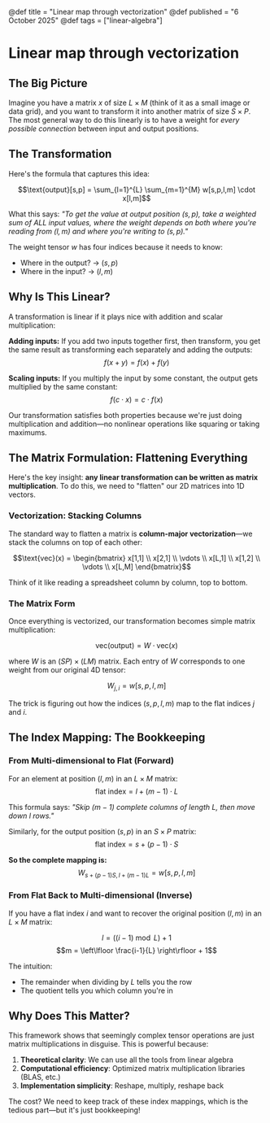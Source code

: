 @def title = "Linear map through vectorization"
@def published = "6 October 2025"
@def tags = ["linear-algebra"]

# Linear map through vectorization

## The Big Picture

Imagine you have a matrix $x$ of size $L \times M$ (think of it as a small image or data grid), and you want to transform it into another matrix of size $S \times P$. The most general way to do this linearly is to have a weight for *every possible connection* between input and output positions.

## The Transformation

Here's the formula that captures this idea:

$$\text{output}[s,p] = \sum_{l=1}^{L} \sum_{m=1}^{M} w[s,p,l,m] \cdot x[l,m]$$

What this says: *"To get the value at output position $(s,p)$, take a weighted sum of ALL input values, where the weight depends on both where you're reading from $(l,m)$ and where you're writing to $(s,p)$."*

The weight tensor $w$ has four indices because it needs to know:
- Where in the output? → $(s, p)$
- Where in the input? → $(l, m)$

## Why Is This Linear?

A transformation is linear if it plays nice with addition and scalar multiplication:

**Adding inputs:** If you add two inputs together first, then transform, you get the same result as transforming each separately and adding the outputs:
$$f(x + y) = f(x) + f(y)$$

**Scaling inputs:** If you multiply the input by some constant, the output gets multiplied by the same constant:
$$f(c \cdot x) = c \cdot f(x)$$

Our transformation satisfies both properties because we're just doing multiplication and addition—no nonlinear operations like squaring or taking maximums.

## The Matrix Formulation: Flattening Everything

Here's the key insight: **any linear transformation can be written as matrix multiplication**. To do this, we need to "flatten" our 2D matrices into 1D vectors.

### Vectorization: Stacking Columns

The standard way to flatten a matrix is **column-major vectorization**—we stack the columns on top of each other:

$$\text{vec}(x) = \begin{bmatrix} x[1,1] \\ x[2,1] \\ \vdots \\ x[L,1] \\ x[1,2] \\ \vdots \\ x[L,M] \end{bmatrix}$$

Think of it like reading a spreadsheet column by column, top to bottom.

### The Matrix Form

Once everything is vectorized, our transformation becomes simple matrix multiplication:

$$\text{vec}(\text{output}) = W \cdot \text{vec}(x)$$

where $W$ is an $(SP) \times (LM)$ matrix. Each entry of $W$ corresponds to one weight from our original 4D tensor:

$$W_{j,i} = w[s,p,l,m]$$

The trick is figuring out how the indices $(s,p,l,m)$ map to the flat indices $j$ and $i$.

## The Index Mapping: The Bookkeeping

### From Multi-dimensional to Flat (Forward)

For an element at position $(l, m)$ in an $L \times M$ matrix:
$$\text{flat index} = l + (m-1) \cdot L$$

This formula says: *"Skip $(m-1)$ complete columns of length $L$, then move down $l$ rows."*

Similarly, for the output position $(s, p)$ in an $S \times P$ matrix:
$$\text{flat index} = s + (p-1) \cdot S$$

**So the complete mapping is:**
$$W_{s + (p-1)S, \, l + (m-1)L} = w[s,p,l,m]$$

### From Flat Back to Multi-dimensional (Inverse)

If you have a flat index $i$ and want to recover the original position $(l, m)$ in an $L \times M$ matrix:

$$l = ((i-1) \bmod L) + 1$$
$$m = \left\lfloor \frac{i-1}{L} \right\rfloor + 1$$

The intuition: 
- The remainder when dividing by $L$ tells you the row
- The quotient tells you which column you're in

## Why Does This Matter?

This framework shows that seemingly complex tensor operations are just matrix multiplications in disguise. This is powerful because:

1. **Theoretical clarity**: We can use all the tools from linear algebra
2. **Computational efficiency**: Optimized matrix multiplication libraries (BLAS, etc.)
3. **Implementation simplicity**: Reshape, multiply, reshape back

The cost? We need to keep track of these index mappings, which is the tedious part—but it's just bookkeeping!
